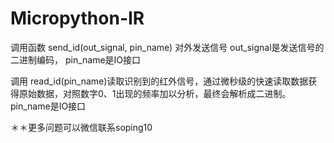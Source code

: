 # Micropython-IR
调用函数 send_id(out_signal, pin_name) 对外发送信号
out_signal是发送信号的二进制编码， pin_name是IO接口

调用 read_id(pin_name)读取识别到的红外信号，通过微秒级的快速读取数据获得原始数据，对照数字0、1出现的频率加以分析，最终会解析成二进制。
pin_name是IO接口

＊＊更多问题可以微信联系soping10

